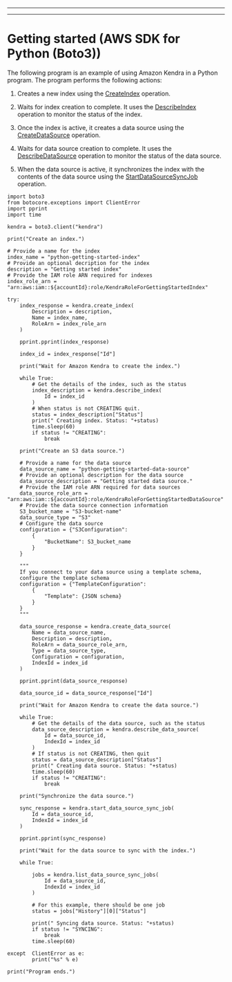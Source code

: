 --------

--------

# Getting started \(AWS SDK for Python \(Boto3\)\)<a name="gs-python"></a>

The following program is an example of using Amazon Kendra in a Python program\. The program performs the following actions:

1. Creates a new index using the [CreateIndex](API_CreateIndex.md) operation\.

1. Waits for index creation to complete\. It uses the [DescribeIndex](API_DescribeIndex.md) operation to monitor the status of the index\.

1. Once the index is active, it creates a data source using the [CreateDataSource](API_CreateDataSource.md) operation\.

1. Waits for data source creation to complete\. It uses the [DescribeDataSource](API_DescribeDataSource.md) operation to monitor the status of the data source\.

1. When the data source is active, it synchronizes the index with the contents of the data source using the [StartDataSourceSyncJob](API_StartDataSourceSyncJob.md) operation\.

```
import boto3
from botocore.exceptions import ClientError
import pprint
import time

kendra = boto3.client("kendra")

print("Create an index.")

# Provide a name for the index
index_name = "python-getting-started-index"
# Provide an optional decription for the index
description = "Getting started index"
# Provide the IAM role ARN required for indexes
index_role_arn = "arn:aws:iam::${accountId}:role/KendraRoleForGettingStartedIndex"

try:
    index_response = kendra.create_index(
        Description = description,
        Name = index_name,
        RoleArn = index_role_arn
    )

    pprint.pprint(index_response)

    index_id = index_response["Id"]

    print("Wait for Amazon Kendra to create the index.")

    while True:
        # Get the details of the index, such as the status
        index_description = kendra.describe_index(
            Id = index_id
        )
        # When status is not CREATING quit.
        status = index_description["Status"]
        print(" Creating index. Status: "+status)
        time.sleep(60)
        if status != "CREATING":
            break

    print("Create an S3 data source.")
    
    # Provide a name for the data source
    data_source_name = "python-getting-started-data-source"
    # Provide an optional description for the data source
    data_source_description = "Getting started data source."
    # Provide the IAM role ARN required for data sources
    data_source_role_arn = "arn:aws:iam::${accountId}:role/KendraRoleForGettingStartedDataSource"
    # Provide the data source connection information 
    S3_bucket_name = "S3-bucket-name"
    data_source_type = "S3"
    # Configure the data source
    configuration = {"S3Configuration":
        {
            "BucketName": S3_bucket_name
        }
    }
    
    """
    If you connect to your data source using a template schema, 
    configure the template schema
    configuration = {"TemplateConfiguration":
        {
            "Template": {JSON schema}
        }
    }
    """
    
    data_source_response = kendra.create_data_source(
        Name = data_source_name,
        Description = description,
        RoleArn = data_source_role_arn,
        Type = data_source_type,
        Configuration = configuration,
        IndexId = index_id
    )

    pprint.pprint(data_source_response)

    data_source_id = data_source_response["Id"]

    print("Wait for Amazon Kendra to create the data source.")

    while True:
        # Get the details of the data source, such as the status
        data_source_description = kendra.describe_data_source(
            Id = data_source_id,
            IndexId = index_id
        )
        # If status is not CREATING, then quit
        status = data_source_description["Status"]
        print(" Creating data source. Status: "+status)
        time.sleep(60)
        if status != "CREATING":
            break

    print("Synchronize the data source.")

    sync_response = kendra.start_data_source_sync_job(
        Id = data_source_id,
        IndexId = index_id
    )

    pprint.pprint(sync_response)

    print("Wait for the data source to sync with the index.")

    while True:

        jobs = kendra.list_data_source_sync_jobs(
            Id = data_source_id,
            IndexId = index_id
        )

        # For this example, there should be one job
        status = jobs["History"][0]["Status"]

        print(" Syncing data source. Status: "+status)
        if status != "SYNCING":
            break
        time.sleep(60)

except  ClientError as e:
        print("%s" % e)

print("Program ends.")
```